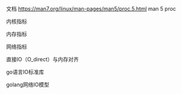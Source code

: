 文档
https://man7.org/linux/man-pages/man5/proc.5.html
man 5 proc

内核指标

内存指标

网络指标

直接IO（O_direct）与内存对齐

go语言IO标准库

golang网络IO模型